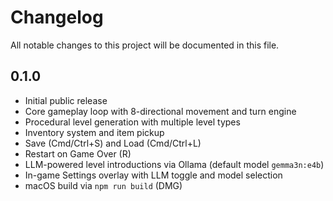 # Changelog

All notable changes to this project will be documented in this file.

## 0.1.0

- Initial public release
- Core gameplay loop with 8-directional movement and turn engine
- Procedural level generation with multiple level types
- Inventory system and item pickup
- Save (Cmd/Ctrl+S) and Load (Cmd/Ctrl+L)
- Restart on Game Over (R)
- LLM-powered level introductions via Ollama (default model `gemma3n:e4b`)
- In-game Settings overlay with LLM toggle and model selection
- macOS build via `npm run build` (DMG)


